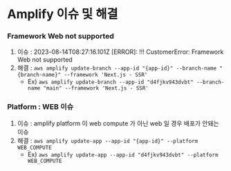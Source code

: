 # Amplify 이슈 및 해결

### Framework Web not supported

1. 이슈 : 2023-08-14T08:27:16.101Z [ERROR]: !!! CustomerError: Framework Web not supported
2. 해결 : `aws amplify update-branch --app-id "{app-id}" --branch-name "{branch-name}" --framework 'Next.js - SSR'`
   - Ex) `aws amplify update-branch --app-id "d4fjkv943dvbt" --branch-name "main" --framework 'Next.js - SSR'`





### Platform : WEB 이슈

1. 이슈 : amplify platform 이 web compute 가 아닌 web 일 경우 배포가 안돼는 이슈
2. 해결 : `aws amplify update-app --app-id "{app-id}" --platform WEB_COMPUTE`
   - Ex) `aws amplify update-app --app-id "d4fjkv943dvbt" --platform WEB_COMPUTE`
